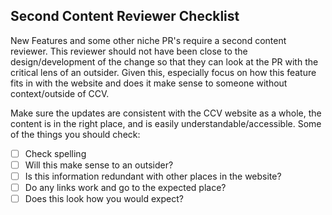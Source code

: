 ## Second Content Reviewer Checklist

New Features and some other niche PR's require a second content reviewer.  This reviewer should not have been close to the design/development of the change so that they can look at the PR with the critical lens of an outsider.  Given this, especially focus on how this feature fits in with the website and does it make sense to someone without context/outside of CCV.

Make sure the updates are consistent with the CCV website as a whole, the content is in the right place, and is easily understandable/accessible.  Some of the things you should check:

- [ ] Check spelling
- [ ] Will this make sense to an outsider?
- [ ] Is this information redundant with other places in the website?
- [ ] Do any links work and go to the expected place?
- [ ] Does this look how you would expect?
